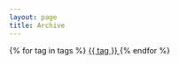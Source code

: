 ```yaml
---
layout: page
title: Archive
---
```


{% for tag in tags %}
	<a href="#{{ tag | slugify }}"> {{ tag }} </a>
{% endfor %}

